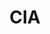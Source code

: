 ---
# This topic lives at
# https://digital.gov/topics/cia

# Topic Title
title: "CIA"

# description — keep it short and clear
summary: ""

# Weight
weight: 1

# For more information on managing topics,
# see https://github.com/GSA/digitalgov.gov/wiki/topics
---